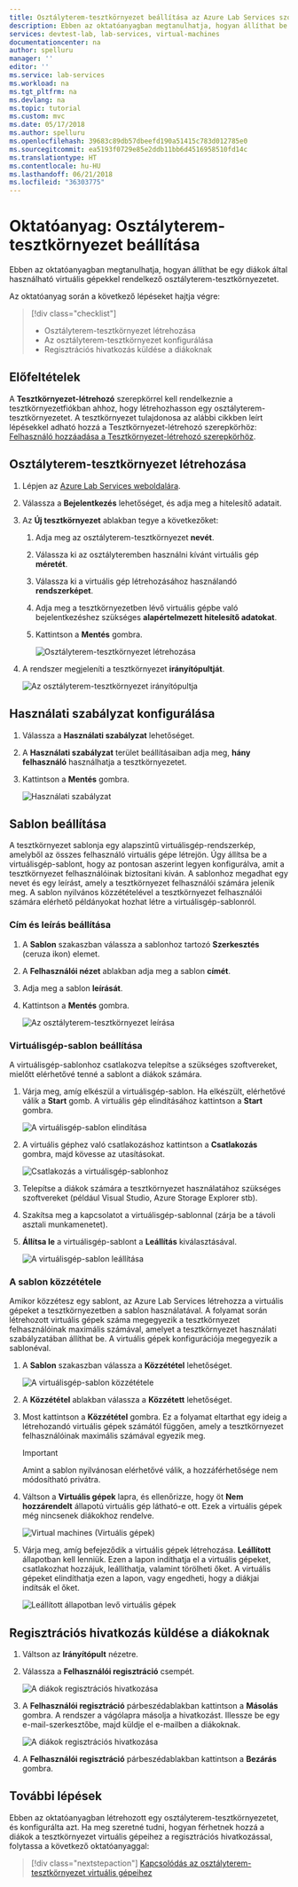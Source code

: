 ```yaml
---
title: Osztályterem-tesztkörnyezet beállítása az Azure Lab Services szolgáltatással | Microsoft Docs
description: Ebben az oktatóanyagban megtanulhatja, hogyan állíthat be egy tesztkörnyezetet osztálytermi használatra.
services: devtest-lab, lab-services, virtual-machines
documentationcenter: na
author: spelluru
manager: ''
editor: ''
ms.service: lab-services
ms.workload: na
ms.tgt_pltfrm: na
ms.devlang: na
ms.topic: tutorial
ms.custom: mvc
ms.date: 05/17/2018
ms.author: spelluru
ms.openlocfilehash: 39683c89db57dbeefd190a51415c783d012785e0
ms.sourcegitcommit: ea5193f0729e85e2ddb11bb6d4516958510fd14c
ms.translationtype: HT
ms.contentlocale: hu-HU
ms.lasthandoff: 06/21/2018
ms.locfileid: "36303775"
---
```

# <a name="tutorial-set-up-a-classroom-lab"></a>Oktatóanyag: Osztályterem-tesztkörnyezet beállítása 
Ebben az oktatóanyagban megtanulhatja, hogyan állíthat be egy diákok által használható virtuális gépekkel rendelkező osztályterem-tesztkörnyezetet.  

Az oktatóanyag során a következő lépéseket hajtja végre:

> [!div class="checklist"]
> * Osztályterem-tesztkörnyezet létrehozása
> * Az osztályterem-tesztkörnyezet konfigurálása
> * Regisztrációs hivatkozás küldése a diákoknak

## <a name="prerequisites"></a>Előfeltételek
A **Tesztkörnyezet-létrehozó** szerepkörrel kell rendelkeznie a tesztkörnyezetfiókban ahhoz, hogy létrehozhasson egy osztályterem-tesztkörnyezetet. A tesztkörnyezet tulajdonosa az alábbi cikkben leírt lépésekkel adható hozzá a Tesztkörnyezet-létrehozó szerepkörhöz: [Felhasználó hozzáadása a Tesztkörnyezet-létrehozó szerepkörhöz](tutorial-setup-lab-account.md#add-a-user-to-the-lab-creator-role).


## <a name="create-a-classroom-lab"></a>Osztályterem-tesztkörnyezet létrehozása

1. Lépjen az [Azure Lab Services weboldalára](https://labs.azure.com).
2. Válassza a **Bejelentkezés** lehetőséget, és adja meg a hitelesítő adatait. 
3. Az **Új tesztkörnyezet** ablakban tegye a következőket: 
    1. Adja meg az osztályterem-tesztkörnyezet **nevét**. 
    2. Válassza ki az osztályteremben használni kívánt virtuális gép **méretét**.
    3. Válassza ki a virtuális gép létrehozásához használandó **rendszerképet**.
    4. Adja meg a tesztkörnyezetben lévő virtuális gépbe való bejelentkezéshez szükséges **alapértelmezett hitelesítő adatokat**. 
    7. Kattintson a **Mentés** gombra.

        ![Osztályterem-tesztkörnyezet létrehozása](../media/tutorial-setup-classroom-lab/new-lab-window.png)
1. A rendszer megjeleníti a tesztkörnyezet **irányítópultját**. 
    
    ![Az osztályterem-tesztkörnyezet irányítópultja](../media/tutorial-setup-classroom-lab/classroom-lab-home-page.png)

## <a name="configure-usage-policy"></a>Használati szabályzat konfigurálása

1. Válassza a **Használati szabályzat** lehetőséget. 
2. A **Használati szabályzat** terület beállításaiban adja meg, **hány felhasználó** használhatja a tesztkörnyezetet.
3. Kattintson a **Mentés** gombra. 

    ![Használati szabályzat](../media/tutorial-setup-classroom-lab/usage-policy-settings.png)


## <a name="set-up-the-template"></a>Sablon beállítása 
A tesztkörnyezet sablonja egy alapszintű virtuálisgép-rendszerkép, amelyből az összes felhasználó virtuális gépe létrejön. Úgy állítsa be a virtuálisgép-sablont, hogy az pontosan aszerint legyen konfigurálva, amit a tesztkörnyezet felhasználóinak biztosítani kíván. A sablonhoz megadhat egy nevet és egy leírást, amely a tesztkörnyezet felhasználói számára jelenik meg. A sablon nyilvános közzétételével a tesztkörnyezet felhasználói számára elérhető példányokat hozhat létre a virtuálisgép-sablonról. 

### <a name="set-title-and-description"></a>Cím és leírás beállítása
1. A **Sablon** szakaszban válassza a sablonhoz tartozó **Szerkesztés** (ceruza ikon) elemet. 
2. A **Felhasználói nézet** ablakban adja meg a sablon **címét**.
3. Adja meg a sablon **leírását**.
4. Kattintson a **Mentés** gombra.

    ![Az osztályterem-tesztkörnyezet leírása](../media/tutorial-setup-classroom-lab/lab-description.png)

### <a name="set-up-the-template-vm"></a>Virtuálisgép-sablon beállítása
 A virtuálisgép-sablonhoz csatlakozva telepítse a szükséges szoftvereket, mielőtt elérhetővé tenné a sablont a diákok számára. 

1. Várja meg, amíg elkészül a virtuálisgép-sablon. Ha elkészült, elérhetővé válik a **Start** gomb. A virtuális gép elindításához kattintson a **Start** gombra.

    ![A virtuálisgép-sablon elindítása](../media/tutorial-setup-classroom-lab/start-template-vm.png)
1. A virtuális géphez való csatlakozáshoz kattintson a **Csatlakozás** gombra, majd kövesse az utasításokat. 

    ![Csatlakozás a virtuálisgép-sablonhoz](../media/tutorial-setup-classroom-lab/connect-template-vm.png)
1. Telepítse a diákok számára a tesztkörnyezet használatához szükséges szoftvereket (például Visual Studio, Azure Storage Explorer stb). 
2. Szakítsa meg a kapcsolatot a virtuálisgép-sablonnal (zárja be a távoli asztali munkamenetet). 
3. **Állítsa le** a virtuálisgép-sablont a **Leállítás** kiválasztásával. 

    ![A virtuálisgép-sablon leállítása](../media/tutorial-setup-classroom-lab/stop-template-vm.png)

### <a name="publish-the-template"></a>A sablon közzététele 
Amikor közzétesz egy sablont, az Azure Lab Services létrehozza a virtuális gépeket a tesztkörnyezetben a sablon használatával. A folyamat során létrehozott virtuális gépek száma megegyezik a tesztkörnyezet felhasználóinak maximális számával, amelyet a tesztkörnyezet használati szabályzatában állíthat be. A virtuális gépek konfigurációja megegyezik a sablonéval. 

1. A **Sablon** szakaszban válassza a **Közzététel** lehetőséget. 

    ![A virtuálisgép-sablon közzététele](../media/tutorial-setup-classroom-lab/public-access.png)
1. A **Közzététel** ablakban válassza a **Közzétett** lehetőséget. 
2. Most kattintson a **Közzététel** gombra. Ez a folyamat eltarthat egy ideig a létrehozandó virtuális gépek számától függően, amely a tesztkörnyezet felhasználóinak maximális számával egyezik meg.
    
    > [!IMPORTANT]
    > Amint a sablon nyilvánosan elérhetővé válik, a hozzáférhetősége nem módosítható privátra. 
4. Váltson a **Virtuális gépek** lapra, és ellenőrizze, hogy öt **Nem hozzárendelt** állapotú virtuális gép látható-e ott. Ezek a virtuális gépek még nincsenek diákokhoz rendelve. 

    ![Virtual machines (Virtuális gépek)](../media/tutorial-setup-classroom-lab/virtual-machines.png)
5. Várja meg, amíg befejeződik a virtuális gépek létrehozása. **Leállított** állapotban kell lenniük. Ezen a lapon indíthatja el a virtuális gépeket, csatlakozhat hozzájuk, leállíthatja, valamint törölheti őket. A virtuális gépeket elindíthatja ezen a lapon, vagy engedheti, hogy a diákjai indítsák el őket. 

    ![Leállított állapotban levő virtuális gépek](../media/tutorial-setup-classroom-lab/virtual-machines-stopped.png)

## <a name="send-registration-link-to-students"></a>Regisztrációs hivatkozás küldése a diákoknak

1. Váltson az **Irányítópult** nézetre. 
2. Válassza a **Felhasználói regisztráció** csempét.

    ![A diákok regisztrációs hivatkozása](../media/tutorial-setup-classroom-lab/dashboard-user-registration-link.png)
1. A **Felhasználói regisztráció** párbeszédablakban kattintson a **Másolás** gombra. A rendszer a vágólapra másolja a hivatkozást. Illessze be egy e-mail-szerkesztőbe, majd küldje el e-mailben a diákoknak. 

    ![A diákok regisztrációs hivatkozása](../media/tutorial-setup-classroom-lab/registration-link.png)
2. A **Felhasználói regisztráció** párbeszédablakban kattintson a **Bezárás** gombra. 


## <a name="next-steps"></a>További lépések
Ebben az oktatóanyagban létrehozott egy osztályterem-tesztkörnyezetet, és konfigurálta azt. Ha meg szeretné tudni, hogyan férhetnek hozzá a diákok a tesztkörnyezet virtuális gépeihez a regisztrációs hivatkozással, folytassa a következő oktatóanyaggal:

> [!div class="nextstepaction"]
> [Kapcsolódás az osztályterem-tesztkörnyezet virtuális gépeihez](tutorial-connect-virtual-machine-classroom-lab.md)

